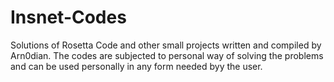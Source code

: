 # Insnet-Codes
Solutions of Rosetta Code and other small projects written and compiled by Arn0dian. 
The codes are subjected to personal way of solving the problems and can be used personally in any form needed byy the user.
